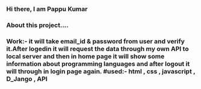 ### Hi there, I am Pappu Kumar

### About this project....
###                    Work:- it will take email_id &amp; password from user and verify it.After logedin it will request the data through my own API to local server and then in home page it will show some information about programming languages and after logout it will through in login page again.  #used:- html , css , javascript , D_Jango , API

